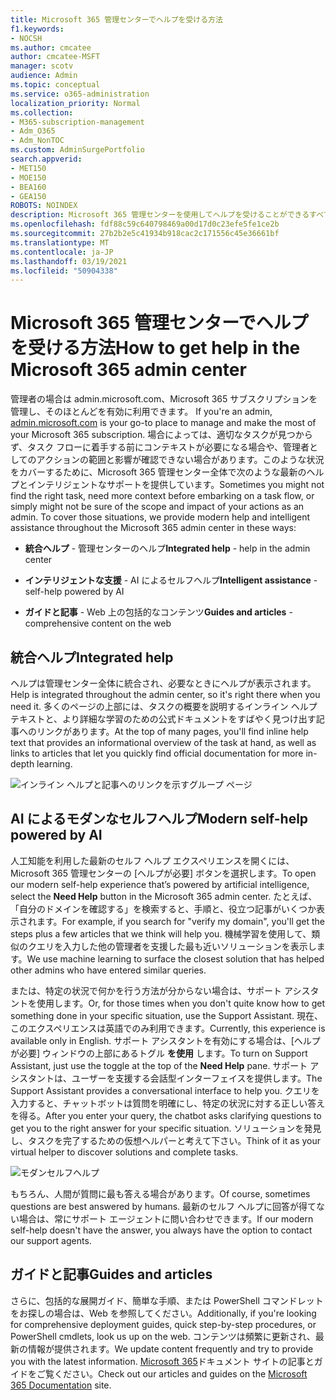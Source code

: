 ```yaml
---
title: Microsoft 365 管理センターでヘルプを受ける方法
f1.keywords:
- NOCSH
ms.author: cmcatee
author: cmcatee-MSFT
manager: scotv
audience: Admin
ms.topic: conceptual
ms.service: o365-administration
localization_priority: Normal
ms.collection:
- M365-subscription-management
- Adm_O365
- Adm_NonTOC
ms.custom: AdminSurgePortfolio
search.appverid:
- MET150
- MOE150
- BEA160
- GEA150
ROBOTS: NOINDEX
description: Microsoft 365 管理センターを使用してヘルプを受けることができるすべての方法について説明します。
ms.openlocfilehash: fdf88c59c640798469a00d17d0c23efe5fe1ce2b
ms.sourcegitcommit: 27b2b2e5c41934b918cac2c171556c45e36661bf
ms.translationtype: MT
ms.contentlocale: ja-JP
ms.lasthandoff: 03/19/2021
ms.locfileid: "50904338"
---
```

<!-- The following is just placeholder text from Madhura's mail. We need to add images/examples of each -->

# <a name="how-to-get-help-in-the-microsoft-365-admin-center"></a><span data-ttu-id="3947c-103">Microsoft 365 管理センターでヘルプを受ける方法</span><span class="sxs-lookup"><span data-stu-id="3947c-103">How to get help in the Microsoft 365 admin center</span></span>

<span data-ttu-id="3947c-104">管理者の場合は admin.microsoft.com、Microsoft 365 サブスクリプションを管理し、そのほとんどを有効に利用できます。 [](https://admin.microsoft.com)</span><span class="sxs-lookup"><span data-stu-id="3947c-104">If you're an admin, [admin.microsoft.com](https://admin.microsoft.com) is your go-to place to manage and make the most of your Microsoft 365 subscription.</span></span> <span data-ttu-id="3947c-105">場合によっては、適切なタスクが見つからず、タスク フローに着手する前にコンテキストが必要になる場合や、管理者としてのアクションの範囲と影響が確認できない場合があります。このような状況をカバーするために、Microsoft 365 管理センター全体で次のような最新のヘルプとインテリジェントなサポートを提供しています。</span><span class="sxs-lookup"><span data-stu-id="3947c-105">Sometimes you might not find the right task, need more context before embarking on a task flow, or simply might not be sure of the scope and impact of your actions as an admin. To cover those situations, we provide modern help and intelligent assistance throughout the Microsoft 365 admin center in these ways:</span></span>

* <span data-ttu-id="3947c-106">**統合ヘルプ** - 管理センターのヘルプ</span><span class="sxs-lookup"><span data-stu-id="3947c-106">**Integrated help** - help in the admin center</span></span>

* <span data-ttu-id="3947c-107">**インテリジェントな支援** - AI によるセルフヘルプ</span><span class="sxs-lookup"><span data-stu-id="3947c-107">**Intelligent assistance** - self-help powered by AI</span></span>

* <span data-ttu-id="3947c-108">**ガイドと記事** - Web 上の包括的なコンテンツ</span><span class="sxs-lookup"><span data-stu-id="3947c-108">**Guides and articles** - comprehensive content on the web</span></span>

## <a name="integrated-help"></a><span data-ttu-id="3947c-109">統合ヘルプ</span><span class="sxs-lookup"><span data-stu-id="3947c-109">Integrated help</span></span>

<span data-ttu-id="3947c-110">ヘルプは管理センター全体に統合され、必要なときにヘルプが表示されます。</span><span class="sxs-lookup"><span data-stu-id="3947c-110">Help is integrated throughout the admin center, so it's right there when you need it.</span></span> <span data-ttu-id="3947c-111">多くのページの上部には、タスクの概要を説明するインライン ヘルプ テキストと、より詳細な学習のための公式ドキュメントをすばやく見つけ出す記事へのリンクがあります。</span><span class="sxs-lookup"><span data-stu-id="3947c-111">At the top of many pages, you'll find inline help text that provides an informational overview of the task at hand, as well as links to articles that let you quickly find official documentation for more in-depth learning.</span></span>

![インライン ヘルプと記事へのリンクを示すグループ ページ](../../media/integrated-help.png)

## <a name="modern-self-help-powered-by-ai"></a><span data-ttu-id="3947c-113">AI によるモダンなセルフヘルプ</span><span class="sxs-lookup"><span data-stu-id="3947c-113">Modern self-help powered by AI</span></span>

<span data-ttu-id="3947c-114">人工知能を利用した最新のセルフ ヘルプ エクスペリエンスを開くには、Microsoft  365 管理センターの [ヘルプが必要] ボタンを選択します。</span><span class="sxs-lookup"><span data-stu-id="3947c-114">To open our modern self-help experience that’s powered by artificial intelligence, select the **Need Help** button in the Microsoft 365 admin center.</span></span> <span data-ttu-id="3947c-115">たとえば、「自分のドメインを確認する」を検索すると、手順と、役立つ記事がいくつか表示されます。</span><span class="sxs-lookup"><span data-stu-id="3947c-115">For example, if you search for "verify my domain", you'll get the steps plus a few articles that we think will help you.</span></span> <span data-ttu-id="3947c-116">機械学習を使用して、類似のクエリを入力した他の管理者を支援した最も近いソリューションを表示します。</span><span class="sxs-lookup"><span data-stu-id="3947c-116">We use machine learning to surface the closest solution that has helped other admins who have entered similar queries.</span></span>

<span data-ttu-id="3947c-117">または、特定の状況で何かを行う方法が分からない場合は、サポート アシスタントを使用します。</span><span class="sxs-lookup"><span data-stu-id="3947c-117">Or, for those times when you don't quite know how to get something done in your specific situation, use the Support Assistant.</span></span> <span data-ttu-id="3947c-118">現在、このエクスペリエンスは英語でのみ利用できます。</span><span class="sxs-lookup"><span data-stu-id="3947c-118">Currently, this experience is available only in English.</span></span> <span data-ttu-id="3947c-119">サポート アシスタントを有効にする場合は、[ヘルプが必要] ウィンドウの上部にあるトグル **を使用** します。</span><span class="sxs-lookup"><span data-stu-id="3947c-119">To turn on Support Assistant, just use the toggle at the top of the **Need Help** pane.</span></span> <span data-ttu-id="3947c-120">サポート アシスタントは、ユーザーを支援する会話型インターフェイスを提供します。</span><span class="sxs-lookup"><span data-stu-id="3947c-120">The Support Assistant provides a conversational interface to help you.</span></span> <span data-ttu-id="3947c-121">クエリを入力すると、チャットボットは質問を明確にし、特定の状況に対する正しい答えを得る。</span><span class="sxs-lookup"><span data-stu-id="3947c-121">After you enter your query, the chatbot asks clarifying questions to get you to the right answer for your specific situation.</span></span> <span data-ttu-id="3947c-122">ソリューションを発見し、タスクを完了するための仮想ヘルパーと考えて下さい。</span><span class="sxs-lookup"><span data-stu-id="3947c-122">Think of it as your virtual helper to discover solutions and complete tasks.</span></span>

![モダンセルフヘルプ](../../media/help-options.png)

<span data-ttu-id="3947c-124">もちろん、人間が質問に最も答える場合があります。</span><span class="sxs-lookup"><span data-stu-id="3947c-124">Of course, sometimes questions are best answered by humans.</span></span> <span data-ttu-id="3947c-125">最新のセルフ ヘルプに回答が得てない場合は、常にサポート エージェントに問い合わせできます。</span><span class="sxs-lookup"><span data-stu-id="3947c-125">If our modern self-help doesn't have the answer, you always have the option to contact our support agents.</span></span>

## <a name="guides-and-articles"></a><span data-ttu-id="3947c-126">ガイドと記事</span><span class="sxs-lookup"><span data-stu-id="3947c-126">Guides and articles</span></span>

<span data-ttu-id="3947c-127">さらに、包括的な展開ガイド、簡単な手順、または PowerShell コマンドレットをお探しの場合は、Web を参照してください。</span><span class="sxs-lookup"><span data-stu-id="3947c-127">Additionally, if you're looking for comprehensive deployment guides, quick step-by-step procedures, or PowerShell cmdlets, look us up on the web.</span></span> <span data-ttu-id="3947c-128">コンテンツは頻繁に更新され、最新の情報が提供されます。</span><span class="sxs-lookup"><span data-stu-id="3947c-128">We update content frequently and try to provide you with the latest information.</span></span> <span data-ttu-id="3947c-129">[Microsoft 365](../../index.yml)ドキュメント サイトの記事とガイドをご覧ください。</span><span class="sxs-lookup"><span data-stu-id="3947c-129">Check out our articles and guides on the [Microsoft 365 Documentation](../../index.yml) site.</span></span>